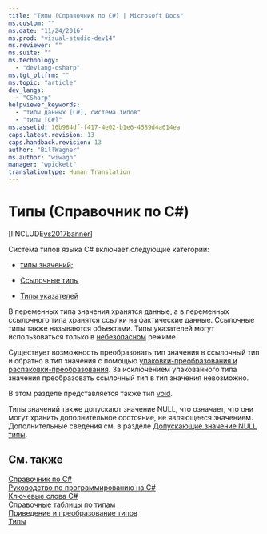 ```yaml
---
title: "Типы (Справочник по C#) | Microsoft Docs"
ms.custom: ""
ms.date: "11/24/2016"
ms.prod: "visual-studio-dev14"
ms.reviewer: ""
ms.suite: ""
ms.technology: 
  - "devlang-csharp"
ms.tgt_pltfrm: ""
ms.topic: "article"
dev_langs: 
  - "CSharp"
helpviewer_keywords: 
  - "типы данных [C#], система типов"
  - "типы [C#]"
ms.assetid: 16b984df-f417-4e02-b1e6-4589d4a614ea
caps.latest.revision: 13
caps.handback.revision: 13
author: "BillWagner"
ms.author: "wiwagn"
manager: "wpickett"
translationtype: Human Translation
---
```

# Типы (Справочник по C#)
[!INCLUDE[vs2017banner](../../../csharp/includes/vs2017banner.md)]

Система типов языка C\# включает следующие категории:  
  
-   [типы значений;](../../../csharp/language-reference/keywords/value-types.md)  
  
-   [Ссылочные типы](../../../csharp/language-reference/keywords/reference-types.md)  
  
-   [Типы указателей](../../../csharp/programming-guide/unsafe-code-pointers/pointer-types.md)  
  
 В переменных типа значения хранятся данные, а в переменных ссылочного типа хранятся ссылки на фактические данные.  Ссылочные типы также называются объектами.  Типы указателей могут использоваться только в [небезопасном](../../../csharp/language-reference/keywords/unsafe.md) режиме.  
  
 Существует возможность преобразовать тип значения в ссылочный тип и обратно в тип значения с помощью [упаковки\-преобразования и распаковки\-преобразования](../../../csharp/programming-guide/types/boxing-and-unboxing.md).  За исключением упакованного типа значения преобразовать ссылочный тип в тип значения невозможно.  
  
 В этом разделе представляется также тип [void](../../../csharp/language-reference/keywords/void.md).  
  
 Типы значений также допускают значение NULL, что означает, что они могут хранить дополнительное состояние, не являющееся значением.  Дополнительные сведения см. в разделе [Допускающие значение NULL типы](../../../csharp/programming-guide/nullable-types/index.md).  
  
## См. также  
 [Справочник по C\#](../../../csharp/language-reference/index.md)   
 [Руководство по программированию на C\#](../../../csharp/programming-guide/index.md)   
 [Ключевые слова C\#](../../../csharp/language-reference/keywords/index.md)   
 [Справочные таблицы по типам](../../../csharp/language-reference/keywords/reference-tables-for-types.md)   
 [Приведение и преобразование типов](../../../csharp/programming-guide/types/casting-and-type-conversions.md)   
 [Типы](../../../csharp/programming-guide/types/index.md)
